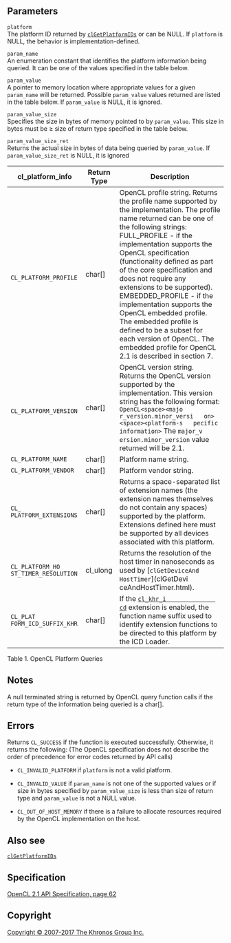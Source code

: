
## Parameters

`platform`  
The platform ID returned by [`clGetPlatformIDs`](clGetPlatformIDs.html)
or can be NULL. If `platform` is NULL, the behavior is
implementation-defined.

`param_name`  
An enumeration constant that identifies the platform information being
queried. It can be one of the values specified in the table below.

`param_value`  
A pointer to memory location where appropriate values for a given
`param_name` will be returned. Possible `param_value` values returned
are listed in the table below. If `param_value` is NULL, it is ignored.

`param_value_size`  
Specifies the size in bytes of memory pointed to by `param_value`. This
size in bytes must be ≥ size of return type specified in the table
below.

`param_value_size_ret`  
Returns the actual size in bytes of data being queried by `param_value`.
If `param_value_size_ret` is NULL, it is ignored

| cl\_platform\_info   | Return Type          | Description           |
| --- | --- | --- |
|  `                      CL_PLATFORM_PROFILE` |  char\[\]             |  OpenCL profile          string. Returns the     profile name            supported by the        implementation. The     profile name returned   can be one of the       following strings:      FULL\_PROFILE - if      the implementation      supports the OpenCL     specification           (functionality          defined as part of      the core                specification and       does not require any    extensions to be        supported).             EMBEDDED\_PROFILE -     if the implementation   supports the OpenCL     embedded profile. The   embedded profile is     defined to be a         subset for each         version of OpenCL.      The embedded profile    for OpenCL 2.1 is       described in section    7.                    |
|  `                      CL_PLATFORM_VERSION` |  char\[\]             |  OpenCL version          string. Returns the     OpenCL version          supported by the        implementation. This    version string has      the following format:   `OpenCL<space><majo     r_version.minor_versi   on><space><platform-s   pecific information>`   The                     `major_v                ersion.minor_version`   value returned will     be 2.1.               |
|  `CL_PLATFORM_NAME`   |  char\[\]             |  Platform name string. |
|  `CL_PLATFORM_VENDOR` |  char\[\]             |  Platform vendor         string.               |
|  `CL_                   PLATFORM_EXTENSIONS` |  char\[\]             |  Returns a               space-separated list    of extension names      (the extension names    themselves do not       contain any spaces)     supported by the        platform. Extensions    defined here must be    supported by all        devices associated      with this platform.   |
|  `CL_PLATFORM_HO        ST_TIMER_RESOLUTION` |  cl\_ulong            |  Returns the             resolution of the       host timer in           nanoseconds as used     by                      [`clGetDeviceAnd        HostTimer`](clGetDevi   ceAndHostTimer.html). |
|  `CL_PLAT               FORM_ICD_SUFFIX_KHR` |  char\[\]             |  If the                  [`cl_khr_i              cd`](cl_khr_icd.html)   extension is enabled,   the function name       suffix used to          identify extension      functions to be         directed to this        platform by the ICD     Loader.               |

Table 1. OpenCL Platform Queries

## Notes

A null terminated string is returned by OpenCL query function calls if
the return type of the information being queried is a char\[\].

## Errors

Returns `CL_SUCCESS` if the function is executed successfully.
Otherwise, it returns the following: (The OpenCL specification does not
describe the order of precedence for error codes returned by API calls)

-   `CL_INVALID_PLATFORM` if `platform` is not a valid platform.

-   `CL_INVALID_VALUE` if `param_name` is not one of the supported
    values or if size in bytes specified by `param_value_size` is less
    than size of return type and `param_value` is not a NULL value.

-   `CL_OUT_OF_HOST_MEMORY` if there is a failure to allocate resources
    required by the OpenCL implementation on the host.

## Also see

[`clGetPlatformIDs`](clGetPlatformIDs.html)

## Specification

[OpenCL 2.1 API Specification, page
62](https://www.khronos.org/registry/cl/specs/opencl-2.1.pdf#page=62)

## Copyright

[Copyright © 2007-2017 The Khronos Group Inc.](copyright.html)
